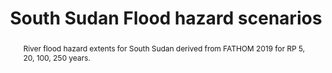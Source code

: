 ---
schema: rdl
title: South Sudan Flood hazard scenarios
organization: GFDRR
filename: hzd-ssd-fl
resources:
  - name: South Sudan flood hazard extents
    aggregation_type: Footprints
    format:
      - gpkg
    resource_description: >-
      River flood hazard extents for RP 5, 20, 100, 250 years. Derived from
      FATHOM 2019 model.
    h-res: ''
    epsg: 4326 (WGS84)
    url: >-
      https://rdl-jkan-datasets.s3-ap-southeast-2.amazonaws.com/hazard/hzd-ssd-fl.gpkg
category:
  - Hazard
abstract: >-
  River flood hazard extents for South Sudan derived from FATHOM 2019 for RP 5,
  20, 100, 250 years.
notes: >-
  River flood hazard extents for South Sudan derived from FATHOM 2019 for RP 5,
  20, 100, 250 years.
source: FATHOM
model_date: '2019'
version: ''
purpose: >-
  The results of the analysis contribute to the production of knowledge for
  disaster risk management (DRM) to support the World Bank’s operational teams
  in their in-country engagements. Specifcally, the key fndings of this study
  allow to rank South Sudan states in terms of natural disasters risk, and to
  identify the most critical components for each area. The output of this
  assessment includes a geodatabase which contains both the key primary data and
  all the resulting maps produced by the analysis, allowing risk analysts and
  managers to explore them in detail using GIS software.
project: 'Disasters, conflict, and displacement: Intersectional risks in South Sudan'
biblio_title: >-
  World Bank (2020) - Disasters, conflict, and displacement: Intersectional
  risks in South Sudan
biblio_url: 'https://www.preventionweb.net/publications/view/73878'
geo_coverage:
  - SDN
license: 'https://creativecommons.org/licenses/by/4.0/'
maintainer: GFDRR
maintainer_email: contact@riskdatalibrary.org
hazard_type:
  - FL
analysis_type: Probabilistic
geo_area: ''
time_start: ''
time_end: ''
time_span: ''
time_year: ''
calculation_method: Simulated
frequency_type:
  - Return Period
return_period: '10, 20, 100, 250 years'
occurrence_time_start: ''
occurrence_time_end: ''
occurrence_time_span: ''
description: ''
process_type:
  - FFF
imt:
  - fl_wd_m
data_uncertainty: ''
---